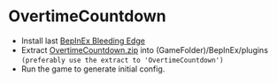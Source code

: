 # OvertimeCountdown

- Install last [BepInEx Bleeding Edge](https://builds.bepinex.dev/projects/bepinex_be)
- Extract [OvertimeCountdown.zip](https://github.com/caioreix/OvertimeCountdown/releases) into (GameFolder)/BepInEx/plugins `(preferably use the extract to 'OvertimeCountdown')`
- Run the game to generate initial config.
